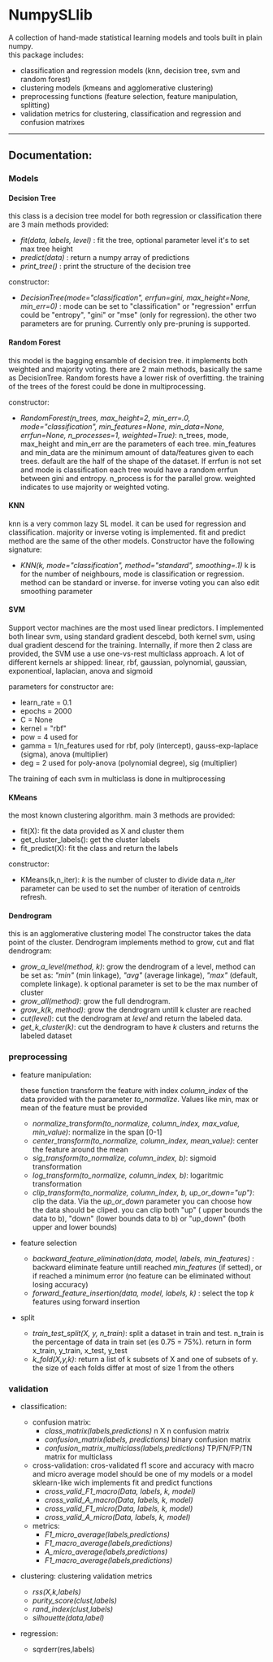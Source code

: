 # NumpySLlib

A collection of hand-made statistical learning models and tools built in plain numpy.  
this package includes:
- classification and regression models (knn, decision tree, svm and random forest)
- clustering models (kmeans and agglomerative clustering)  
- preprocessing functions (feature selection, feature manipulation, splitting)
- validation metrics for clustering, classification and regression and confusion matrixes
___

## Documentation:


### Models

#### Decision Tree

this class is a decision tree model for both regression or classification
there are  3 main methods provided:

* *fit(data, labels, level)* : fit the tree, optional parameter level it's to set max tree height
* *predict(data)* : return a numpy array of predictions
* *print_tree()* : print the structure of the decision tree

constructor:
* *DecisionTree(mode="classification", errfun=gini, max_height=None, min_err=0)* : mode can be set to "classification" 
  or "regression" errfun could be "entropy", "gini" or "mse" (only for regression). 
  the other  two parameters are for pruning. Currently only pre-pruning is supported.

#### Random Forest

this model is the bagging ensamble of decision tree. it implements both weighted and
majority voting. there are 2 main methods, basically the same as DecisionTree.
Random forests have a lower risk of overfitting.
the training of the trees of the forest could be done in multiprocessing.

constructor:
* *RandomForest(n_trees, max_height=2, min_err=.0, mode="classification", min_features=None, min_data=None,
                 errfun=None, n_processes=1, weighted=True)*:
  n_trees, mode, max_height and min_err are the parameters of each tree. min_features and min_data are the minimum amount
  of data/features given to each trees. default are the half of the shape of the dataset.
  If errfun is not set and mode is classification each tree would have a random errfun between gini and entropy.
  n_process is for the parallel grow. weighted indicates to use majority or weighted voting.

#### KNN

knn is a very common lazy SL model. it can be used for regression and classification.
majority or inverse voting is implemented.
fit and predict method are the same of the other models.
Constructor have the following signature:

 * *KNN(k, mode="classification", method="standard", smoothing=.1)* k is for the 
    number of neighbours, mode is classification or regression. method can be standard
   or inverse. for inverse voting you can also edit smoothing parameter
   
#### SVM

Support vector machines are the most used linear predictors. 
I implemented both linear svm, using standard gradient descebd, both kernel svm, using 
dual gradient descend for the training.
Internally, if more then 2 class are provided, the SVM use a use one-vs-rest multiclass approach.
A lot of different kernels ar shipped:
linear, rbf, gaussian, polynomial, gaussian, exponentioal, laplacian, anova and sigmoid

parameters for constructor are:
- learn_rate = 0.1
- epochs = 2000
- C = None
- kernel = "rbf"
- pow = 4 used for 
- gamma = 1/n_features used for rbf, poly (intercept), gauss-exp-laplace (sigma), anova (multiplier)
- deg = 2 used for poly-anova (polynomial degree), sig (multiplier)

The training of each svm in multiclass is done in multiprocessing

#### KMeans

the most known clustering algorithm. main 3 methods are provided:

* fit(X): fit the data provided as X and cluster them
* get_cluster_labels(): get the cluster labels
* fit_predict(X): fit the class and return the labels

constructor:

*   KMeans(k,n_iter): *k* is the number of cluster to divide data *n_iter* parameter can be 
    used to set the number of iteration of centroids refresh.
    

#### Dendrogram

this is an agglomerative clustering model The constructor takes
  the data point of the cluster. Dendrogram implements method to grow, cut and flat dendrogram:
  
  * *grow_a_level(method, k)*: grow the dendrogram of a level,
  method can be set as: *"min"* (min linkage), *"avg"* (average linkage), 
    *"max"* (default, complete linkage). k optional parameter is set to be the max number of cluster
  * *grow_all(method)*: grow the full dendrogram.
  * *grow_k(k, method)*: grow the dendrogram untill k cluster are reached
  * *cut(level)*: cut the dendrogram at *level* and return the labeled data.
  * *get_k_cluster(k)*: cut the dendrogram to have *k* clusters and returns the labeled dataset

### preprocessing


* feature manipulation:

    these function transform the feature with index *column_index* of 
the data provided with the parameter *to_normalize*.
Values like min, max or mean of the feature must be provided
  
    * *normalize_transform(to_normalize, column_index, max_value, min_value)*:
  normalize in the span [0-1]
    * *center_transform(to_normalize, column_index, mean_value)*: 
  center the feature around the mean
    * *sig_transform(to_normalize, column_index, b)*:
  sigmoid transformation
    * *log_transform(to_normalize, column_index, b)*:
  logaritmic transformation 
    * *clip_transform(to_normalize, column_index, b, up_or_down="up")*:
    clip the data. Via the *up_or_down* parameter you can choose 
  how the data should be cliped. you can clip both "up" 
  ( upper bounds the data to b), "down" (lower bounds data to b) or
  "up_down" (both upper and lower bounds)

* feature selection
    * *backward_feature_elimination(data, model, labels, min_features)* : backward eliminate feature untill reached *min_features* (if setted), or
if reached a minimum error (no feature can be eliminated without losing accuracy)
    * *forward_feature_insertion(data, model, labels,  k)* : select the top
 *k* features using forward insertion

* split

    * *train_test_split(X, y, n_train)*: split a dataset in train and test. n_train is the percentage of data in train 
  set (es 0.75 = 75%). return in form x_train, y_train, x_test, y_test
    * *k_fold(X,y,k)*: return a list of k subsets of X and one of subsets of y. the size of each folds differ at most of size 1 from the others


### validation

* classification:
  * confusion matrix:
    * *class_matrix(labels,predictions)* n X n confusion matrix
    * *confusion_matrix(labels, predictions)* binary confusion matrix
    * *confusion_matrix_multiclass(labels,predictions)* TP/FN/FP/TN matrix for multiclass
  * cross-validation: cros-validated f1 score and accuracy with macro and micro average
    model should be one of my models or a model sklearn-like wich implements fit and predict functions
    * *cross_valid_F1_macro(Data, labels, k, model)*
    * *cross_valid_A_macro(Data, labels, k, model)*
    * *cross_valid_F1_micro(Data, labels, k, model)*
    * *cross_valid_A_micro(Data, labels, k, model)*    
  * metrics:
    * *F1_micro_average(labels,predictions)*
    * *F1_macro_average(labels,predictions)*
    * *A_micro_average(labels,predictions)*
    * *F1_macro_average(labels,predictions)*
  


* clustering: clustering validation metrics
  * *rss(X,k,labels)*
  * *purity_score(clust,labels)*
  * *rand_index(clust,labels)*
  * *silhouette(data,label)*
    
    
* regression:
    * sqrderr(res,labels)
